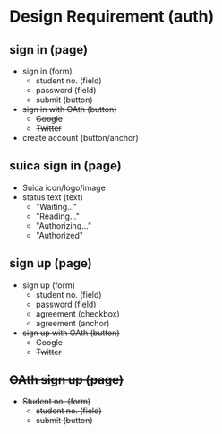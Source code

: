 # Design Requirement (auth)

## sign in (page)

- sign in (form)
  - student no. (field)
  - password (field)
  - submit (button)
- ~~sign in with OAth (button)~~
  - ~~Google~~
  - ~~Twitter~~
- create account (button/anchor)

## suica sign in (page)

- Suica icon/logo/image
- status text (text)
  - "Waiting..."
  - "Reading..."
  - "Authorizing..."
  - "Authorized"

## sign up (page)

- sign up (form)
  - student no. (field)
  - password (field)
  - agreement (checkbox)
  - agreement (anchor)
- ~~sign up with OAth (button)~~
  - ~~Google~~
  - ~~Twitter~~

## ~~OAth sign up (page)~~

- ~~Student no. (form)~~
  - ~~student no. (field)~~
  - ~~submit (button)~~
